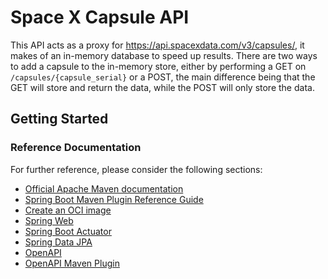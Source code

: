 # Space X Capsule API
This API acts as a proxy for https://api.spacexdata.com/v3/capsules/, it makes of an in-memory database to speed up results.
There are two ways to add a capsule to the in-memory store, either by performing a GET on `/capsules/{capsule_serial}` or a POST, the main 
difference being that the GET will store and return the data, while the POST will only store the data.

## Getting Started


 

### Reference Documentation
For further reference, please consider the following sections:

* [Official Apache Maven documentation](https://maven.apache.org/guides/index.html)
* [Spring Boot Maven Plugin Reference Guide](https://docs.spring.io/spring-boot/docs/2.3.3.RELEASE/maven-plugin/reference/html/)
* [Create an OCI image](https://docs.spring.io/spring-boot/docs/2.3.3.RELEASE/maven-plugin/reference/html/#build-image)
* [Spring Web](https://docs.spring.io/spring-boot/docs/2.3.3.RELEASE/reference/htmlsingle/#boot-features-developing-web-applications)
* [Spring Boot Actuator](https://docs.spring.io/spring-boot/docs/2.3.3.RELEASE/reference/htmlsingle/#production-ready)
* [Spring Data JPA](https://docs.spring.io/spring-boot/docs/2.3.3.RELEASE/reference/htmlsingle/#boot-features-jpa-and-spring-data)
* [OpenAPI](https://swagger.io/docs/specification/about/)
* [OpenAPI Maven Plugin](https://openapi-generator.tech/docs/plugins/)